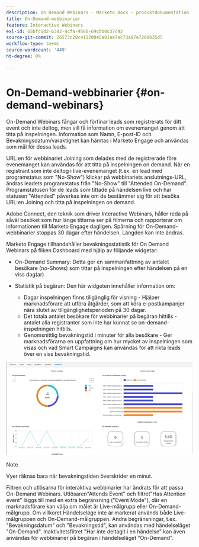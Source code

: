 ```yaml
---
description: On Demand Webinars - Marketo Docs - produktdokumentation
title: On-Demand-webbinarier
feature: Interactive Webinars
exl-id: 65bfc1d2-6382-4cfa-9560-69cbb0c37c42
source-git-commit: 26573c20c411208e5a01aa7ec73a97e7208b35d5
workflow-type: tm+mt
source-wordcount: '449'
ht-degree: 0%

---
```


# On-Demand-webbinarier {#on-demand-webinars}

On-Demand Webinars fångar och förfinar leads som registrerats för ditt event och inte deltog, men vill få information om evenemanget genom att titta på inspelningen. Information som Namn, E-post-ID och Bevakningsdatum/varaktighet kan hämtas i Marketo Engage och användas som mål för dessa leads.

URL:en för webbinariet Joining som delades med de registrerade före evenemanget kan användas för att titta på inspelningen on demand. När en registrant som inte deltog i live-evenemanget (t.ex. en lead med programstatus som &quot;No-Show&quot;) klickar på webbinariets anslutnings-URL, ändras leadets programstatus från &quot;No-Show&quot; till &quot;Attended On-Demand&quot;. Programstatusen för de leads som tittade på händelsen live och har statusen &quot;Attended&quot; påverkas inte om de bestämmer sig för att besöka URL:en Joining och titta på inspelningen on demand.

Adobe Connect, den teknik som driver Interactive Webinars, håller reda på såväl besöket som hur länge tittarna ser på filmerna och rapporterar om informationen till Marketo Engage dagligen. Spårning för On-Demand-webbinarier stoppas 30 dagar efter händelsen. Längden kan inte ändras.

Marketo Engage tillhandahåller bevakningsstatistik för On Demand Webinars på fliken Dashboard med hjälp av följande widgetar:

* On-Demand Summary: Detta ger en sammanfattning av antalet besökare (no-Shows) som tittar på inspelningen efter händelsen på en viss dag(ar)

* Statistik på begäran: Den här widgeten innehåller information om:
   * Dagar inspelningen finns tillgänglig för visning - Hjälper marknadsförare att utföra åtgärder, som att köra e-postkampanjer nära slutet av tillgänglighetsperioden på 30 dagar.
   * Det totala antalet besökare för webbinarier på begäran hittills - antalet alla registranter som inte har kunnat se on-demand-inspelningen hittills.
   * Genomsnittlig bevakningstid i minuter för alla besökare - Ger marknadsförarna en uppfattning om hur mycket av inspelningen som visas och vad Smart Campaigns kan användas för att rikta leads över en viss bevakningstid.

![](assets/on-demand-webinars-1.png)

>[!NOTE]
>
>Vyer räknas bara när bevakningstiden överskrider en minut.

Filtren och utlösarna för interaktiva webbinarier har ändrats för att passa On-Demand Webinars. Utlösaren&quot;Attends Event&quot; och filtret&quot;Has Attention event&quot; läggs till med en extra begränsning (&quot;Event Mode&quot;), där en marknadsförare kan välja om målet är Live-målgrupp eller On-Demand-målgrupp. Om villkoret Händelseläge inte är markerat används både Live-målgruppen och On-Demand-målgruppen. Andra begränsningar, t.ex. &quot;Bevakningsdatum&quot; och &quot;Bevakningstid&quot;, kan användas med händelseläget &quot;On-Demand&quot;. Inaktivitetsfiltret &quot;Har inte deltagit i en händelse&quot; kan även användas för webbinarier på begäran i händelseläget &quot;On-Demand&quot;.

